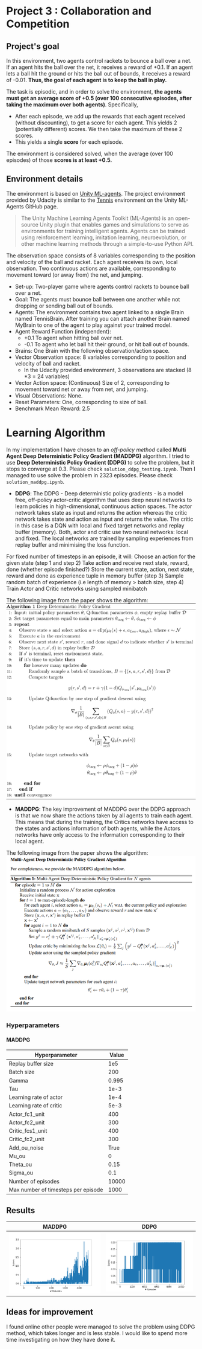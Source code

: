 # Project 3 : Collaboration and Competition

## Project's goal

In this environment, two agents control rackets to bounce a ball over a net. If an agent hits the ball over the net, it receives a reward of +0.1.  If an agent lets a ball hit the ground or hits the ball out of bounds, it receives a reward of -0.01.  **Thus, the goal of each agent is to keep the ball in play.**

The task is episodic, and in order to solve the environment, **the agents must get an average score of +0.5 (over 100 consecutive episodes, after taking the maximum over both agents)**. Specifically,

- After each episode, we add up the rewards that each agent received (without discounting), to get a score for each agent. This yields 2 (potentially different) scores. We then take the maximum of these 2 scores.
- This yields a single **score** for each episode.

The environment is considered solved, when the average (over 100 episodes) of those **scores is at least +0.5.**



## Environment details

The environment is based on [Unity ML-agents](https://github.com/Unity-Technologies/ml-agents). The project environment provided by Udacity is similar to the [Tennis](https://github.com/Unity-Technologies/ml-agents/blob/master/docs/Learning-Environment-Examples.md#tennis) environment on the Unity ML-Agents GitHub page.

> The Unity Machine Learning Agents Toolkit (ML-Agents) is an open-source Unity plugin that enables games and simulations to serve as environments for training intelligent agents. Agents can be trained using reinforcement learning, imitation learning, neuroevolution, or other machine learning methods through a simple-to-use Python API. 

The observation space consists of 8 variables corresponding to the position and velocity of the ball and racket. Each agent receives its own, local observation.  Two continuous actions are available, corresponding to movement toward (or away from) the net, and jumping. 

- Set-up: Two-player game where agents control rackets to bounce ball over a net.
- Goal: The agents must bounce ball between one another while not dropping or sending ball out of bounds.
- Agents: The environment contains two agent linked to a single Brain named TennisBrain. After training you can attach another Brain named MyBrain to one of the agent to play against your trained model.
- Agent Reward Function (independent):
  - +0.1 To agent when hitting ball over net.
  - -0.1 To agent who let ball hit their ground, or hit ball out of bounds.
- Brains: One Brain with the following observation/action space.
- Vector Observation space: 8 variables corresponding to position and velocity of ball and racket.
  - In the Udacity provided environment, 3 observations are stacked (8 *3 = 24 variables) 
- Vector Action space: (Continuous) Size of 2, corresponding to movement toward net or away from net, and jumping.
- Visual Observations: None.
- Reset Parameters: One, corresponding to size of ball.
- Benchmark Mean Reward: 2.5


# Learning Algorithm
In my implementation I have chosen to an *off-policy method* called **Multi Agent Deep Deterministic Policy Gradient (MADDPG)** algorithm. I tried to use **Deep Deterministic Policy Gradient (DDPG)** to solve the problem, but it stops to converge at 0.3. Please check `solution_ddpg_testing.ipynb`. Then I managed to use solve the problem in 2323 episodes.  Please check `solution_maddpg.ipynb`.


- **DDPG**: The DDPG - Deep deterministic policy gradients - is a model free, off-policy actor-critic algorithm that uses deep neural networks to learn policies in high-dimensional, continuous action spaces. The actor network takes state as input and returns the action whereas the critic network takes state and action as input and returns the value. The critic in this case is a DQN with local and fixed target networks and replay buffer (memory). Both, actor and critic use two neural networks: local and fixed. The local networks are trained by sampling experiences from replay buffer and minimising the loss function.

For fixed number of timesteps in an episode, it will:
    Choose an action for the given state (step 1 and step 2)
    Take action and receive next state, reward, done (whether episode finished?)
    Store the current state, action, next state, reward and done as experience tuple in memory buffer (step 3)
    Sample random batch of experience (i.e length of memory > batch size, step 4)
    Train Actor and Critic networks using sampled minibatch

The following image from the paper shows the algorithm:
![DDPG](images/ddpg.svg)

- **MADDPG**: The key improvement of MADDPG over the DDPG approach is that we now share the actions taken by all agents to train each agent. This means that during the training, the Critics networks have access to the states and actions information of both agents, while the Actors networks have only access to the information corresponding to their local agent.

The following image from the paper shows the algorithm:
![DDPG](images/maddpg.png)

### Hyperparameters
#### MADDPG

  | Hyperparameter                      | Value |
  | ----------------------------------- | ----- |
  | Replay buffer size                  | 1e5   |
  | Batch size                          | 200   |
  | Gamma                               | 0.995 |
  | Tau                                 | 1e-3  |
  | Learning rate of actor              | 1e-4  |
  | Learning rate of critic             | 5e-3  |
  | Actor_fc1_unit                      | 400   |
  | Actor_fc2_unit                      | 300   |
  | Critic_fcs1_unit                    | 400   |
  | Critic_fc2_unit                     | 300   |
  | Add_ou_noise                        | True  |
  | Mu_ou                               | 0     |
  | Theta_ou                            | 0.15  |
  | Sigma_ou                            | 0.1   |
  | Number of episodes                  | 10000 |
  | Max number of timesteps per episode | 1000  |


## Results
| MADDPG                                             | DDPG                                  |
| -------------------------------------------------- | ------------------------------------------------|
| ![maddpg](output/maddpg_scores_plot.png)           | ![ddpg](output/ddpg_scores_plot.png)

## Ideas for improvement
I found online other people were managed to solve the problem using DDPG method, which takes longer and is less stable. I would like to spend more time investigating on how they have done it. 
